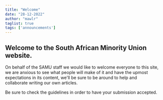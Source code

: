 ```yaml
---
title: "Welcome"
date: "28-12-2022"
author: "mawlr"
taglist: true
tags: ['announcements']
---
```


## Welcome to the South African Minority Union website.

On behalf of the SAMU staff we would like to welcome everyone to this site, we are anxious to see
what people will make of it and have the upmost expectations in its content, we'll be sure to be around
to help and collaborate writing our own articles.

Be sure to check the guidelines in order to have your submission accepted.

